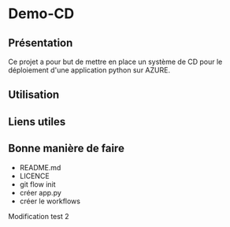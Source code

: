 # Demo-CD

## Présentation

Ce projet a pour but de mettre en place un système de CD pour le déploiement d'une application python sur AZURE.

## Utilisation

## Liens utiles

## Bonne manière de faire
- README.md
- LICENCE
- git flow init
- créer app.py
- créer le workflows

Modification test 2
